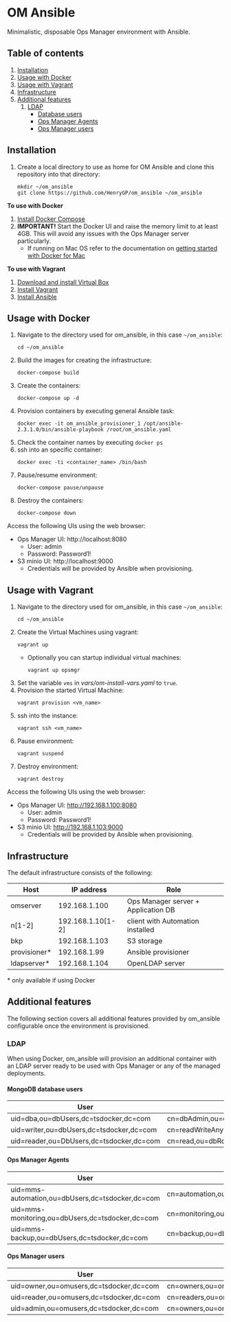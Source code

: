 # OM Ansible

Minimalistic, disposable Ops Manager environment with Ansible.

## Table of contents

1. [Installation](#installtion)
1. [Usage with Docker](#docker)
1. [Usage with Vagrant](#vagrant)
1. [Infrastructure](#infrastructure)
1. [Additional features](#addedfeatures)
   1. [LDAP](#ldapconfig)
      * [Database users](#mongodbusers)
      * [Ops Manager Agents](#agentusers)
      * [Ops Manager users](#omusers)

## Installation <a name="installation"></a>

1. Create a local directory to use as home for OM Ansible and clone this repository into that directory:
   ```
   mkdir ~/om_ansible
   git clone https://github.com/HenryGP/om_ansible ~/om_ansible
   ```

**To use with Docker**

1. [Install Docker Compose](https://docs.docker.com/compose/install/)
1. **IMPORTANT!** Start the Docker UI and raise the memory limit to at least 4GB. This will avoid any issues with the Ops Manager server particularly.
   - If running on Mac OS refer to the documentation on [getting started with Docker for Mac](https://docs.docker.com/docker-for-mac/)

**To use with Vagrant**
1. [Download and install Virtual Box](https://www.virtualbox.org/wiki/Downloads)
1. [Install Vagrant](https://www.vagrantup.com/docs/installation/)
1. [Install Ansible](https://docs.ansible.com/ansible/latest/installation_guide/intro_installation.html)

## Usage with Docker <a name="docker"></a>
1. Navigate to the directory used for om_ansible, in this case `~/om_ansible`:
   ```
   cd ~/om_ansible
   ```
1. Build the images for creating the infrastructure:
   ```
   docker-compose build
   ```
1. Create the containers:
   ```
   docker-compose up -d
   ```
1. Provision containers by executing general Ansible task:
   ```
   docker exec -it om_ansible_provisioner_1 /opt/ansible-2.3.1.0/bin/ansible-playbook /root/om_ansible.yaml
   ```
1. Check the container names by executing `docker ps`
1. ssh into an specific container:
   ```
   docker exec -ti <container_name> /bin/bash
   ```
1. Pause/resume environment:
   ```
   docker-compose pause/unpause
   ```
1. Destroy the containers:
   ``` 
   docker-compose down
   ```

Access the following UIs using the web browser:
- Ops Manager UI: http://localhost:8080
   - User: admin
   - Password: Password1!
- S3 minio UI: http://localhost:9000
   - Credentials will be provided by Ansible when provisioning.

## Usage with Vagrant <a name="vagrant"></a>
1. Navigate to the directory used for om_ansible, in this case `~/om_ansible`:
   ```
   cd ~/om_ansible
   ```
1. Create the Virtual Machines using vagrant:
   ```
   vagrant up
   ```
   - Optionally you can startup individual virtual machines:
     ```
     vagrant up opsmgr
     ```
1. Set the variable `vms` in _vars/om-install-vars.yaml_ to `true`.
1. Provision the started Virtual Machine:
   ```
   vagrant provision <vm_name>
   ```
1. ssh into the instance:
   ```
   vagrant ssh <vm_name>
   ```
1. Pause environment:
   ```
   vagrant suspend
   ```
1. Destroy environment:
   ```
   vagrant destroy
   ```

Access the following UIs using the web browser:
- Ops Manager UI: http://192.168.1.100:8080
   - User: admin
   - Password: Password1!
- S3 minio UI: http://192.168.1.103:9000
   - Credentials will be provided by Ansible when provisioning.

## Infrastructure <a name="infrastructure"></a>

The default infrastructure consists of the following:

|Host|IP address|Role|
|-|-|-|
|omserver|192.168.1.100|Ops Manager server + Application DB|
|n\[1-2\]|192.168.1.10\[1-2\]|client with Automation installed|
|bkp|192.168.1.103|S3 storage|  
|provisioner*|192.168.1.99|Ansible provisioner|
|ldapserver*|192.168.1.104|OpenLDAP server|

\* only available if using Docker

## Additional features <a name="addedfeatures"></a>

The following section covers all additional features provided by om_ansible configurable once the environment is provisioned.

### LDAP <a name="ldapconfig"></a>

When using Docker, om_ansible will provision an additional container with an LDAP server ready to be used with Ops Manager or any of the managed deployments.

#### MongoDB database users <a name="mongodbusers"></a>
|User|MemberOf|
|-|-|
|uid=dba,ou=dbUsers,dc=tsdocker,dc=com|cn=dbAdmin,ou=dbRoles,dc=tsdocker,dc=com|
|uid=writer,ou=dbUsers,dc=tsdocker,dc=com|cn=readWriteAnyDatabase,ou=dbRoles,dc=tsdocker,dc=com|
|uid=reader,ou=DbUsers,dc=tsdocker,dc=com|cn=read,ou=dbRoles,dc=tsdocker,dc=com|

#### Ops Manager Agents <a name="agentusers"></a>
|User|MemberOf|
|-|-|
|uid=mms-automation,ou=dbUsers,dc=tsdocker,dc=com|cn=automation,ou=dbRoles,dc=tsdocker,dc=com|
|uid=mms-monitoring,ou=dbUsers,dc=tsdocker,dc=com|cn=monitoring,ou=dbRoles,dc=tsdocker,dc=com|
|uid=mms-backup,ou=dbUsers,dc=tsdocker,dc=com|cn=backup,ou=dbRoles,dc=tsdocker,dc=com|

#### Ops Manager users <a name="omusers"></a>
|User|MemberOf|
|-|-|
|uid=owner,ou=omusers,dc=tsdocker,dc=com|cn=owners,ou=omgroups,dc=tsdocker,dc=com|
|uid=reader,ou=omusers,dc=tsdocker,dc=com|cn=readers,ou=omgroups,dc=tsdocker,dc=com|
|uid=admin,ou=omusers,dc=tsdocker,dc=com|cn=owners,ou=omgroups,dc=tsdocker,dc=com|